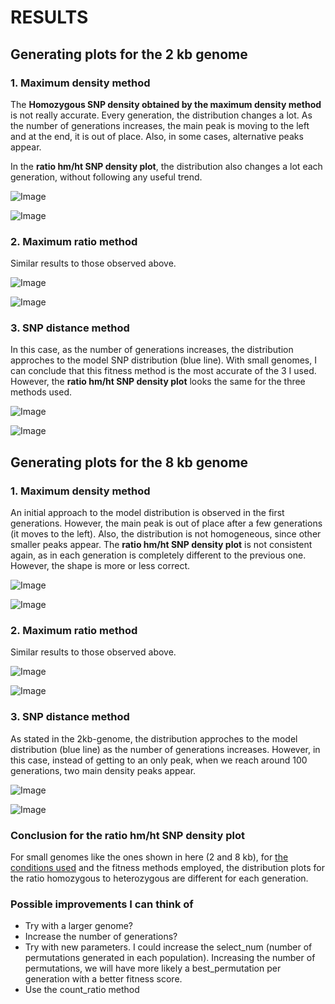RESULTS
========================================================
Generating plots for the 2 kb genome
-------
### 1. Maximum density method

The **Homozygous SNP density obtained by the maximum density method** is not really accurate. Every generation, the distribution changes a lot. As the number of generations increases, the main peak is moving to the left and at the end, it is out of place. Also, in some cases, alternative peaks appear. 

In the **ratio hm/ht SNP density plot**, the distribution also changes a lot each generation, without following any useful trend. 


![Image](https://github.com/pilarcormo/small_genomes_SNPs/blob/master/arabidopsis_datasets/dataset_small2kb/max_density_150gen/images_hm.gif?raw=true)

![Image](https://github.com/pilarcormo/small_genomes_SNPs/blob/master/arabidopsis_datasets/dataset_small2kb/max_density_150gen/images_hyp.gif?raw=true)

### 2. Maximum ratio method
Similar results to those observed above.

![Image](https://github.com/pilarcormo/small_genomes_SNPs/blob/master/arabidopsis_datasets/dataset_small2kb/max_ratio_150gen/images_hm.gif?raw=true)

![Image](https://github.com/pilarcormo/small_genomes_SNPs/blob/master/arabidopsis_datasets/dataset_small2kb/max_ratio_150gen/images_hyp.gif?raw=true)

### 3. SNP distance method
In this case, as the number of generations increases, the distribution approches to the model SNP distribution (blue line). With small genomes, I can conclude that this fitness method is the most accurate of the 3 I used. However, the **ratio hm/ht SNP density plot** looks the same for the three methods used. 

![Image](https://github.com/pilarcormo/small_genomes_SNPs/blob/master/arabidopsis_datasets/dataset_small2kb/snp_distance_150gen/images_hm.gif?raw=true)

![Image](https://github.com/pilarcormo/small_genomes_SNPs/blob/master/arabidopsis_datasets/dataset_small2kb/snp_distance_150gen/images_hyp.gif?raw=true)

Generating plots for the 8 kb genome
-------
### 1. Maximum density method

An initial approach to the model distribution is observed in the first generations. However, the main peak is out of place after a few generations (it moves to the left). Also, the distribution is not homogeneous, since other smaller peaks appear. The **ratio hm/ht SNP density plot** is not consistent again, as in each generation is completely different to the previous one. However, the shape is more or less correct. 

![Image](https://github.com/pilarcormo/small_genomes_SNPs/blob/master/arabidopsis_datasets/dataset_small8kb/max_density_150gen/images_hm.gif?raw=true)

![Image](https://github.com/pilarcormo/small_genomes_SNPs/blob/master/arabidopsis_datasets/dataset_small8kb/max_density_150gen/images_hyp.gif?raw=true)

### 2. Maximum ratio method

Similar results to those observed above.

![Image](https://github.com/pilarcormo/small_genomes_SNPs/blob/master/arabidopsis_datasets/dataset_small8kb/max_ratio_150gen/images_hm.gif?raw=true)

![Image](https://github.com/pilarcormo/small_genomes_SNPs/blob/master/arabidopsis_datasets/dataset_small8kb/max_ratio_150gen/images_hyp.gif?raw=true)

### 3. SNP distance method

As stated in the 2kb-genome, the distribution approches to the model distribution (blue line) as the number of generations increases. However, in this case, instead of getting to an only peak, when we reach around 100 generations, two main density peaks appear. 

![Image](https://github.com/pilarcormo/small_genomes_SNPs/blob/master/arabidopsis_datasets/dataset_small8kb/snp_distance_150gen/images_hm.gif?raw=true)

![Image](https://github.com/pilarcormo/small_genomes_SNPs/blob/master/arabidopsis_datasets/dataset_small8kb/snp_distance_150gen/images_hyp.gif?raw=true)

### Conclusion for the ratio hm/ht SNP density plot

For small genomes like the ones shown in here (2 and 8 kb), for [the conditions used](https://github.com/pilarcormo/Lab_book_TSL/blob/master/14.10.14.md) and the fitness methods employed, the distribution plots for the ratio homozygous to heterozygous are different for each generation. 


### Possible improvements I can think of

- Try with a larger genome?
- Increase the number of generations? 
- Try with new parameters. I could increase the select_num (number of permutations generated in each population). Increasing the number of permutations, we will have  more likely  a best_permutation per generation with a better fitness score. 
- Use the count_ratio method
